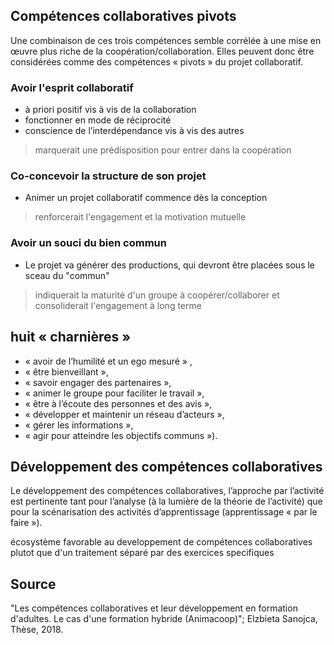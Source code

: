 

## Compétences collaboratives pivots

Une combinaison de ces trois compétences semble corrélée à une mise en œuvre plus riche de la coopération/collaboration. Elles peuvent donc être considérées comme des compétences « pivots » du projet collaboratif.

### Avoir l'esprit collaboratif

- à priori positif vis à vis de la collaboration
- fonctionner en mode de réciprocité
- conscience de l’interdépendance vis à vis des autres

> marquerait une prédisposition pour entrer dans la coopération

### Co-concevoir la structure de son projet
- Animer un projet collaboratif commence dès la conception
> renforcerait l'engagement et la motivation mutuelle

### Avoir un souci du bien commun

- Le projet va générer des productions, qui devront être placées sous le  sceau du "commun"

> indiquerait la maturité d'un groupe à coopérer/collaborer et consoliderait l'engagement à long terme

## huit « charnières »
- « avoir de l’humilité et un ego mesuré » ,
- « être bienveillant », 
- « savoir engager des partenaires »,
- « animer le groupe pour faciliter le travail »,
- « être à l’écoute des personnes et des avis »,
- « développer et maintenir un réseau d’acteurs »,
- « gérer les informations »,
- « agir pour atteindre les objectifs communs »).

## Développement des compétences collaboratives

Le développement des compétences collaboratives, l’approche par l’activité est pertinente
tant pour l’analyse (à la lumière de la théorie de l’activité) que pour la scénarisation des activités
d’apprentissage (apprentissage « par le faire »).

écosystème favorable au developpement de compétences collaboratives plutot que d'un traitement séparé par des exercices specifiques

## Source

"Les compétences collaboratives et leur développement en formation d'adultes. Le cas d'une formation hybride (Animacoop)"; Elzbieta Sanojca, Thèse, 2018.



